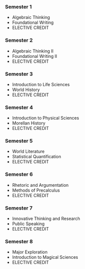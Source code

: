 ### Semester 1
- Algebraic Thinking
- Foundational Writing
- ELECTIVE CREDIT
### Semester 2
- Algebraic Thinking II
- Foundational Writing II
- ELECTIVE CREDIT
### Semester 3
- Introduction to Life Sciences
- World History
- ELECTIVE CREDIT
### Semester 4
- Introduction to Physical Sciences
- Morellan History
- ELECTIVE CREDIT
### Semester 5
- World Literature
- Statistical Quantification
- ELECTIVE CREDIT
### Semester 6
- Rhetoric and Argumentation
- Methods of Precalculus
- ELECTIVE CREDIT
### Semester 7
- Innovative Thinking and Research
- Public Speaking
- ELECTIVE CREDIT
### Semester 8
- Major Exploration
- Introduction to Magical Sciences
- ELECTIVE CREDIT
